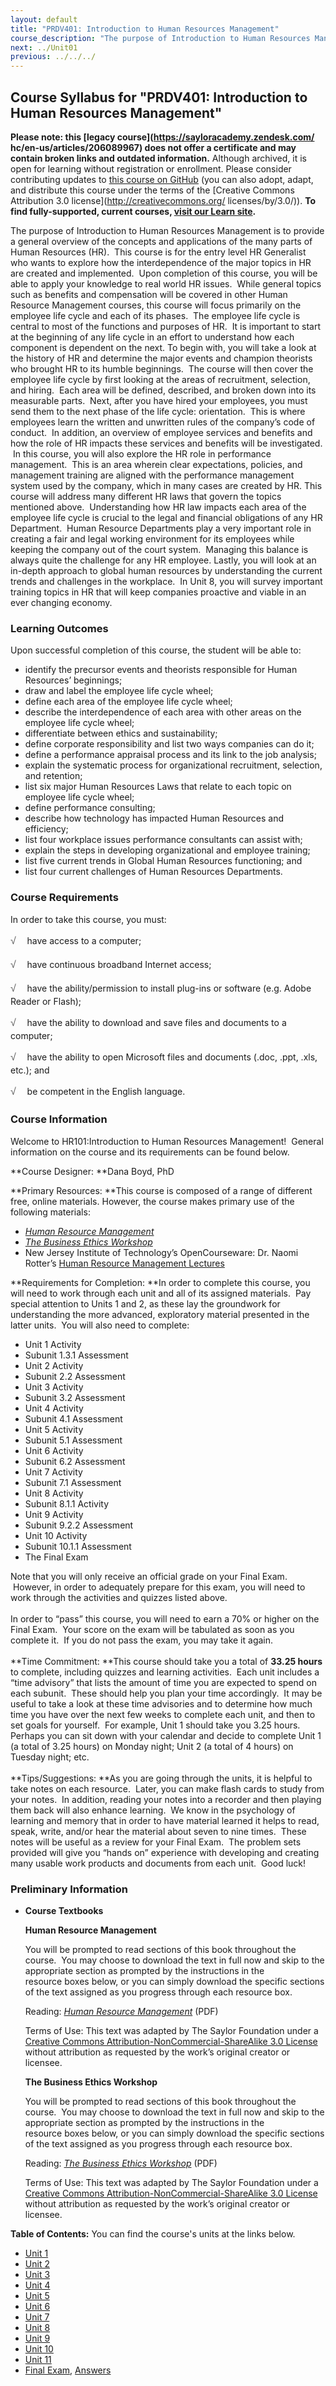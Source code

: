 ```yaml
---
layout: default
title: "PRDV401: Introduction to Human Resources Management"
course_description: "The purpose of Introduction to Human Resources Management is to provide a general overview of the concepts and applications of the many parts of Human Resources (HR). This course is for the entry level HR Generalist who wants to explore how the interdependence of the major topics in HR are created and implemented."
next: ../Unit01
previous: ../../../
---
```

Course Syllabus for "PRDV401: Introduction to Human Resources Management"
-------------------------------------------------------------------------

**Please note: this [legacy course](https://sayloracademy.zendesk.com/
hc/en-us/articles/206089967) does not offer a certificate and may contain 
broken links and outdated information.** Although archived, it is open 
for learning without registration or enrollment. Please consider contributing 
updates to [this course on GitHub](https://github.com/saylordotorg/course_prdv401) 
(you can also adopt, adapt, and distribute this course under the terms of 
the [Creative Commons Attribution 3.0 license](http://creativecommons.org/
licenses/by/3.0/)). **To find fully-supported, current courses, [visit our 
Learn site](https://learn.saylor.org).**

The purpose of Introduction to Human Resources Management is to provide
a general overview of the concepts and applications of the many parts of
Human Resources (HR).  This course is for the entry level HR Generalist
who wants to explore how the interdependence of the major topics in HR
are created and implemented.  Upon completion of this course, you will
be able to apply your knowledge to real world HR issues.  While general
topics such as benefits and compensation will be covered in other Human
Resource Management courses, this course will focus primarily on the
employee life cycle and each of its phases.  The employee life cycle is
central to most of the functions and purposes of HR.  It is important to
start at the beginning of any life cycle in an effort to understand how
each component is dependent on the next. To begin with, you will take a
look at the history of HR and determine the major events and champion
theorists who brought HR to its humble beginnings.  The course will then
cover the employee life cycle by first looking at the areas of
recruitment, selection, and hiring.  Each area will be defined,
described, and broken down into its measurable parts.  Next, after you
have hired your employees, you must send them to the next phase of the
life cycle: orientation.  This is where employees learn the written and
unwritten rules of the company’s code of conduct.  In addition, an
overview of employee services and benefits and how the role of HR
impacts these services and benefits will be investigated.  In this
course, you will also explore the HR role in performance management. 
This is an area wherein clear expectations, policies, and management
training are aligned with the performance management system used by the
company, which in many cases are created by HR. This course will address
many different HR laws that govern the topics mentioned above. 
Understanding how HR law impacts each area of the employee life cycle is
crucial to the legal and financial obligations of any HR Department. 
Human Resource Departments play a very important role in creating a fair
and legal working environment for its employees while keeping the
company out of the court system.  Managing this balance is always quite
the challenge for any HR employee. Lastly, you will look at an in-depth
approach to global human resources by understanding the current trends
and challenges in the workplace.  In Unit 8, you will survey important
training topics in HR that will keep companies proactive and viable in
an ever changing economy.

### Learning Outcomes

Upon successful completion of this course, the student will be able
to:  

-   identify the precursor events and theorists responsible for Human
    Resources’ beginnings;
-   draw and label the employee life cycle wheel;
-   define each area of the employee life cycle wheel;
-   describe the interdependence of each area with other areas on the
    employee life cycle wheel;
-   differentiate between ethics and sustainability;
-   define corporate responsibility and list two ways companies can do
    it;
-   define a performance appraisal process and its link to the job
    analysis;
-   explain the systematic process for organizational recruitment,
    selection, and retention;
-   list six major Human Resources Laws that relate to each topic on
    employee life cycle wheel;
-   define performance consulting;
-   describe how technology has impacted Human Resources and efficiency;
-   list four workplace issues performance consultants can assist with;
-   explain the steps in developing organizational and employee
    training;
-   list five current trends in Global Human Resources functioning; and
-   list four current challenges of Human Resources Departments.

### Course Requirements

In order to take this course, you must:  
  
 <span
style="color: rgb(85, 85, 85); font-family: 'Myriad Pro', 'Gill Sans', 'Gill Sans MT', Calibri, sans-serif; font-size: 16px; line-height: 24px; text-align: left; -webkit-text-size-adjust: none; ">√
   </span>have access to a computer;  
  
 <span
style="color: rgb(85, 85, 85); font-family: 'Myriad Pro', 'Gill Sans', 'Gill Sans MT', Calibri, sans-serif; font-size: 16px; line-height: 24px; text-align: left; -webkit-text-size-adjust: none; ">√
   </span>have continuous broadband Internet access;  
  
 <span
style="color: rgb(85, 85, 85); font-family: 'Myriad Pro', 'Gill Sans', 'Gill Sans MT', Calibri, sans-serif; font-size: 16px; line-height: 24px; text-align: left; -webkit-text-size-adjust: none; ">√
   </span>have the ability/permission to install plug-ins or software
(e.g. Adobe Reader or Flash);  
  
 <span
style="color: rgb(85, 85, 85); font-family: 'Myriad Pro', 'Gill Sans', 'Gill Sans MT', Calibri, sans-serif; font-size: 16px; line-height: 24px; text-align: left; -webkit-text-size-adjust: none; ">√
   </span>have the ability to download and save files and documents to a
computer;  
  
 <span
style="color: rgb(85, 85, 85); font-family: 'Myriad Pro', 'Gill Sans', 'Gill Sans MT', Calibri, sans-serif; font-size: 16px; line-height: 24px; text-align: left; -webkit-text-size-adjust: none; ">√
   </span>have the ability to open Microsoft files and documents (.doc,
.ppt, .xls, etc.); and  
  
 <span
style="color: rgb(85, 85, 85); font-family: 'Myriad Pro', 'Gill Sans', 'Gill Sans MT', Calibri, sans-serif; font-size: 16px; line-height: 24px; text-align: left; -webkit-text-size-adjust: none; ">√
   </span>be competent in the English language.

### Course Information

Welcome to HR101:Introduction to Human Resources Management!  General
information on the course and its requirements can be found below.  
  
 **Course Designer: **Dana Boyd, PhD  
  
 **Primary Resources: **This course is composed of a range of different
free, online materials. However, the course makes primary use of the
following materials:  

-   [*Human Resource
    Management*](http://www.saylor.org/site/textbooks/Human%20Resource%20Management.pdf)
-   [*The Business Ethics
    Workshop*](http://www.saylor.org/site/textbooks/The%20Business%20Ethics%20Workshop.pdf)
-   New Jersey Institute of Technology’s OpenCourseware: Dr. Naomi
    Rotter’s [Human Resource Management
    Lectures](http://ocw.njit.edu/som/hrm/hrm-303/index.php)

**Requirements for Completion: **In order to complete this course, you
will need to work through each unit and all of its assigned materials. 
Pay special attention to Units 1 and 2, as these lay the groundwork for
understanding the more advanced, exploratory material presented in the
latter units.  You will also need to complete:  

-   Unit 1 Activity
-   Subunit 1.3.1 Assessment
-   Unit 2 Activity
-   Subunit 2.2 Assessment
-   Unit 3 Activity
-   Subunit 3.2 Assessment
-   Unit 4 Activity
-   Subunit 4.1 Assessment
-   Unit 5 Activity
-   Subunit 5.1 Assessment
-   Unit 6 Activity
-   Subunit 6.2 Assessment
-   Unit 7 Activity
-   Subunit 7.1 Assessment
-   Unit 8 Activity
-   Subunit 8.1.1 Activity
-   Unit 9 Activity
-   Subunit 9.2.2 Assessment
-   Unit 10 Activity
-   Subunit 10.1.1 Assessment
-   The Final Exam

Note that you will only receive an official grade on your Final Exam.
 However, in order to adequately prepare for this exam, you will need to
work through the activities and quizzes listed above.  
    
 In order to “pass” this course, you will need to earn a 70% or higher
on the Final Exam.  Your score on the exam will be tabulated as soon as
you complete it.  If you do not pass the exam, you may take it again.  
    
 **Time Commitment: **This course should take you a total of **33.25
hours** to complete, including quizzes and learning activities.  Each
unit includes a “time advisory” that lists the amount of time you are
expected to spend on each subunit.  These should help you plan your time
accordingly.  It may be useful to take a look at these time advisories
and to determine how much time you have over the next few weeks to
complete each unit, and then to set goals for yourself.  For example,
Unit 1 should take you 3.25 hours.  Perhaps you can sit down with your
calendar and decide to complete Unit 1 (a total of 3.25 hours) on Monday
night; Unit 2 (a total of 4 hours) on Tuesday night; etc.  
    
 **Tips/Suggestions: **As you are going through the units, it is helpful
to take notes on each resource.  Later, you can make flash cards to
study from your notes.  In addition, reading your notes into a recorder
and then playing them back will also enhance learning.  We know in the
psychology of learning and memory that in order to have material learned
it helps to read, speak, write, and/or hear the material about seven to
nine times.  These notes will be useful as a review for your Final
Exam.  The problem sets provided will give you “hands on” experience
with developing and creating many usable work products and documents
from each unit.  Good luck! 

### Preliminary Information

-   **Course Textbooks**

    **Human Resource Management**  
      
     You will be prompted to read sections of this book throughout the
    course.  You may choose to download the text in full now and skip to
    the appropriate section as prompted by the instructions in the
    resource boxes below, or you can simply download the specific
    sections of the text assigned as you progress through each resource
    box.  
      
     Reading: *[Human Resource
    Management](http://www.saylor.org/site/textbooks/Human%20Resource%20Management.pdf)*
    (PDF)  
      
     Terms of Use: This text was adapted by The Saylor Foundation under
    a [Creative Commons Attribution-NonCommercial-ShareAlike 3.0
    License](http://creativecommons.org/licenses/by-nc-sa/3.0/) without
    attribution as requested by the work’s original creator or
    licensee.  
      
     **The Business Ethics Workshop**  
      
     You will be prompted to read sections of this book throughout the
    course.  You may choose to download the text in full now and skip to
    the appropriate section as prompted by the instructions in the
    resource boxes below, or you can simply download the specific
    sections of the text assigned as you progress through each resource
    box.  
      
     Reading: *[The Business Ethics
    Workshop](http://www.saylor.org/site/textbooks/The%20Business%20Ethics%20Workshop.pdf)*
    (PDF)  
      
     Terms of Use: This text was adapted by The Saylor Foundation under
    a [Creative Commons Attribution-NonCommercial-ShareAlike 3.0
    License](http://creativecommons.org/licenses/by-nc-sa/3.0/) without
    attribution as requested by the work’s original creator or licensee.

**Table of Contents:** You can find the course's units at the links below.

- [Unit 1](https://legacy.saylor.org/prdv401/Unit01/)
- [Unit 2](https://legacy.saylor.org/prdv401/Unit02/)
- [Unit 3](https://legacy.saylor.org/prdv401/Unit03/)
- [Unit 4](https://legacy.saylor.org/prdv401/Unit04/)
- [Unit 5](https://legacy.saylor.org/prdv401/Unit05/)
- [Unit 6](https://legacy.saylor.org/prdv401/Unit06/)
- [Unit 7](https://legacy.saylor.org/prdv401/Unit07/)
- [Unit 8](https://legacy.saylor.org/prdv401/Unit08/)
- [Unit 9](https://legacy.saylor.org/prdv401/Unit09/)
- [Unit 10](https://legacy.saylor.org/prdv401/Unit10/)
- [Unit 11](https://legacy.saylor.org/prdv401/Unit11/)
- [Final Exam](http://saylordotorg.github.io/LegacyExams/PRDV/PRDV401/PRDV401-FinalExam.html), [Answers](http://saylordotorg.github.io/LegacyExams/PRDV/PRDV401/PRDV401-FinalExam-Answers.html)
